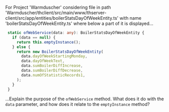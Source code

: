 For Project 'Warmduscher' considering file in path 'Warmduscher/thclient/src/main/www/thserver-client/src/app/entities/boilerStatsDayOfWeekEntity.ts' with name 'boilerStatsDayOfWeekEntity.ts' where below a part of it is displayed... 
```typescript
 static ofWebService(data: any): BoilerStatsDayOfWeekEntity {
   if (data == null) {
     return this.emptyInstance();
   } else {
     return new BoilerStatsDayOfWeekEntity(
       data.dayOfWeekStartingMonday,
       data.dayOfWeekText,
       data.sumBoilerDiffIncrease,
       data.sumBoilerDiffDecrease,
       data.numOfStatisticRecords1,
     );
   }
 }
```
...Explain the purpose of the `ofWebService` method. What does it do with the `data` parameter, and how does it relate to the `emptyInstance` method?